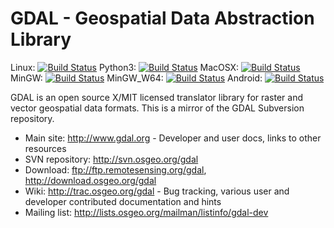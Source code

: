 GDAL - Geospatial Data Abstraction Library
====

Linux: [![Build Status](https://travis-ci.org/OSGeo/gdal.svg?branch=trunk)](https://travis-ci.org/OSGeo/gdal)
Python3: [![Build Status](https://travis-ci.org/rouault/gdal_coverage.svg?branch=python3)](https://travis-ci.org/rouault/gdal_coverage)
MacOSX: [![Build Status](https://travis-ci.org/rouault/gdal_coverage.svg?branch=trunk_travis_macosx)](https://travis-ci.org/rouault/gdal_coverage)
MinGW: [![Build Status](https://travis-ci.org/rouault/gdal_coverage.svg?branch=trunk_mingw)](https://travis-ci.org/rouault/gdal_coverage)
MinGW_W64: [![Build Status](https://travis-ci.org/rouault/gdal_coverage.svg?branch=trunk_mingw_w64)](https://travis-ci.org/rouault/gdal_coverage)
Android: [![Build Status](https://travis-ci.org/rouault/gdal_coverage.svg?branch=trunk_android)](https://travis-ci.org/rouault/gdal_coverage)

GDAL is an open source X/MIT licensed translator library for raster and vector geospatial data formats. This is a mirror of the GDAL Subversion repository.

* Main site: http://www.gdal.org - Developer and user docs, links to other resources
* SVN repository: http://svn.osgeo.org/gdal
* Download: ftp://ftp.remotesensing.org/gdal, http://download.osgeo.org/gdal
* Wiki: http://trac.osgeo.org/gdal - Bug tracking, various user and developer contributed documentation and hints
* Mailing list: http://lists.osgeo.org/mailman/listinfo/gdal-dev

